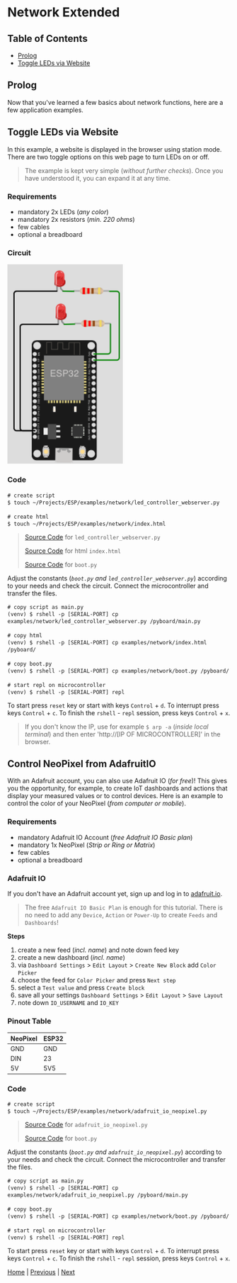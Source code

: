 # Network Extended

## Table of Contents

- [Prolog](#prolog)
- [Toggle LEDs via Website](#toggle-leds-via-website)

## Prolog

Now that you've learned a few basics about network functions, here are a few application examples.

## Toggle LEDs via Website

In this example, a website is displayed in the browser using station mode. There are two toggle options on this web page to turn LEDs on or off.

> The example is kept very simple (_without further checks_). Once you have understood it, you can expand it at any time.

### Requirements

- mandatory 2x LEDs (_any color_)
- mandatory 2x resistors (_min. 220 ohms_)
- few cables
- optional a breadboard

### Circuit

![012_circuit_diagram_led_server.png](../images/circuits/012_circuit_diagram_led_server.png)

### Code

```shell
# create script
$ touch ~/Projects/ESP/examples/network/led_controller_webserver.py

# create html
$ touch ~/Projects/ESP/examples/network/index.html
```

> [Source Code](../examples/network/led_controller_webserver.py) for `led_controller_webserver.py`
> 
> [Source Code](../examples/network/index.html) for html `index.html`
> 
> [Source Code](../examples/network/boot.py) for `boot.py`

Adjust the constants (_`boot.py` and `led_controller_webserver.py`_) according to your needs and check the circuit. Connect the microcontroller and transfer the files.

```shell
# copy script as main.py
(venv) $ rshell -p [SERIAL-PORT] cp examples/network/led_controller_webserver.py /pyboard/main.py

# copy html
(venv) $ rshell -p [SERIAL-PORT] cp examples/network/index.html /pyboard/

# copy boot.py
(venv) $ rshell -p [SERIAL-PORT] cp examples/network/boot.py /pyboard/

# start repl on microcontroller
(venv) $ rshell -p [SERIAL-PORT] repl
```

To start press `reset` key or start with keys `Control` + `d`. To interrupt press keys `Control` + `c`. To finish the `rshell` - `repl` session, press keys `Control` + `x`.

> If you don't know the IP, use for example `$ arp -a` (_inside local terminal_) and then enter 'http://[IP OF MICROCONTROLLER]' in the browser.

## Control NeoPixel from AdafruitIO

With an Adafruit account, you can also use Adafruit IO (_for free_)! This gives you the opportunity, for example, to create IoT dashboards and actions that display your measured values or to control devices. Here is an example to control the color of your NeoPixel (_from computer or mobile_).

### Requirements

- mandatory Adafruit IO Account (_free Adafruit IO Basic plan_)
- mandatory 1x NeoPixel (_Strip or Ring or Matrix_)
- few cables
- optional a breadboard

### Adafruit IO

If you don't have an Adafruit account yet, sign up and log in to [adafruit.io](https://io.adafruit.com).

> The free `Adafruit IO Basic Plan` is enough for this tutorial. There is no need to add any `Device`, `Action` or `Power-Up` to create `Feeds` and `Dashboards`!

**Steps**

1. create a new feed (_incl. name_) and note down feed key
2. create a new dashboard (_incl. name_)
3. via `Dashboard Settings` > `Edit Layout` > `Create New Block` add `Color Picker`
4. choose the feed for `Color Picker` and press `Next step`
5. select a `Test value` and press `Create block`
6. save all your settings `Dashboard Settings` > `Edit Layout` > `Save Layout`
7. note down `IO_USERNAME` and `IO_KEY`

### Pinout Table

| NeoPixel | ESP32 |
|----------|-------|
| GND      | GND   |
| DIN      | 23    |
| 5V       | 5V5   |

### Code

```shell
# create script
$ touch ~/Projects/ESP/examples/network/adafruit_io_neopixel.py
```

> [Source Code](../examples/network/adafruit_io_neopixel.py) for `adafruit_io_neopixel.py`
> 
> [Source Code](../examples/network/boot.py) for `boot.py`

Adjust the constants (_`boot.py` and `adafruit_io_neopixel.py`_) according to your needs and check the circuit. Connect the microcontroller and transfer the files.

```shell
# copy script as main.py
(venv) $ rshell -p [SERIAL-PORT] cp examples/network/adafruit_io_neopixel.py /pyboard/main.py

# copy boot.py
(venv) $ rshell -p [SERIAL-PORT] cp examples/network/boot.py /pyboard/

# start repl on microcontroller
(venv) $ rshell -p [SERIAL-PORT] repl
```

To start press `reset` key or start with keys `Control` + `d`. To interrupt press keys `Control` + `c`. To finish the `rshell` - `repl` session, press keys `Control` + `x`.

[Home](https://github.com/Lupin3000/ESP) | [Previous](./012_network_tutorials.md) | [Next](./013_human_interaction_tutorials.md)
